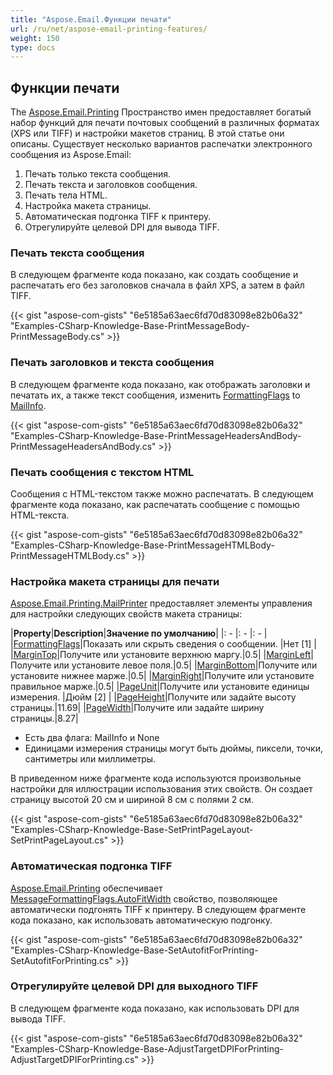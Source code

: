 ```yaml
---
title: "Aspose.Email.Функции печати"
url: /ru/net/aspose-email-printing-features/
weight: 150
type: docs
---
```


## **Функции печати**
The [Aspose.Email.Printing](https://apireference.aspose.com/net/email/aspose.email.printing/) Пространство имен предоставляет богатый набор функций для печати почтовых сообщений в различных форматах (XPS или TIFF) и настройки макетов страниц. В этой статье они описаны. Существует несколько вариантов распечатки электронного сообщения из Aspose.Email:

1. Печать только текста сообщения.
1. Печать текста и заголовков сообщения.
1. Печать тела HTML.
1. Настройка макета страницы.
1. Автоматическая подгонка TIFF к принтеру.
1. Отрегулируйте целевой DPI для вывода TIFF.
### **Печать текста сообщения**
В следующем фрагменте кода показано, как создать сообщение и распечатать его без заголовков сначала в файл XPS, а затем в файл TIFF.



{{< gist "aspose-com-gists" "6e5185a63aec6fd70d83098e82b06a32" "Examples-CSharp-Knowledge-Base-PrintMessageBody-PrintMessageBody.cs" >}}
### **Печать заголовков и текста сообщения**
В следующем фрагменте кода показано, как отображать заголовки и печатать их, а также текст сообщения, изменить [FormattingFlags](https://apireference.aspose.com/net/email/aspose.email.printing/mailprinter/properties/formattingflags) to [MailInfo](https://apireference.aspose.com/net/email/aspose.email.printing/messageformattingflags).



{{< gist "aspose-com-gists" "6e5185a63aec6fd70d83098e82b06a32" "Examples-CSharp-Knowledge-Base-PrintMessageHeadersAndBody-PrintMessageHeadersAndBody.cs" >}}
### **Печать сообщения с текстом HTML**
Сообщения с HTML-текстом также можно распечатать. В следующем фрагменте кода показано, как распечатать сообщение с помощью HTML-текста.



{{< gist "aspose-com-gists" "6e5185a63aec6fd70d83098e82b06a32" "Examples-CSharp-Knowledge-Base-PrintMessageHTMLBody-PrintMessageHTMLBody.cs" >}}
### **Настройка макета страницы для печати**
[Aspose.Email.Printing.MailPrinter](https://apireference.aspose.com/net/email/aspose.email.printing/mailprinter) предоставляет элементы управления для настройки следующих свойств макета страницы:

|**Property**|**Description**|**Значение по умолчанию**|
|: - |: - |: - |
|[FormattingFlags](https://apireference.aspose.com/net/email/aspose.email.printing/mailprinter/properties/formattingflags)|Показать или скрыть сведения о сообщении. |Нет [1] |
|[MarginTop](https://apireference.aspose.com/net/email/aspose.email.printing/mailprinter/properties/margintop)|Получите или установите верхнюю маргу.|0.5|
|[MarginLeft](https://apireference.aspose.com/net/email/aspose.email.printing/mailprinter/properties/marginleft)|Получите или установите левое поля.|0.5|
|[MarginBottom](https://apireference.aspose.com/net/email/aspose.email.printing/mailprinter/properties/marginbottom)|Получите или установите нижнее марже.|0.5|
|[MarginRight](https://apireference.aspose.com/net/email/aspose.email.printing/mailprinter/properties/marginright)|Получите или установите правильное марже.|0.5|
|[PageUnit](https://apireference.aspose.com/net/email/aspose.email.printing/mailprinter/properties/pageunit)|Получите или установите единицы измерения. |Дюйм [2] |
|[PageHeight](https://apireference.aspose.com/net/email/aspose.email.printing/mailprinter/properties/pageheight)|Получите или задайте высоту страницы.|11.69|
|[PageWidth](https://apireference.aspose.com/net/email/aspose.email.printing/mailprinter/properties/pagewidth)|Получите или задайте ширину страницы.|8.27|
- Есть два флага: MailInfo и None
- Единицами измерения страницы могут быть дюймы, пиксели, точки, сантиметры или миллиметры.

В приведенном ниже фрагменте кода используются произвольные настройки для иллюстрации использования этих свойств. Он создает страницу высотой 20 см и шириной 8 см с полями 2 см.



{{< gist "aspose-com-gists" "6e5185a63aec6fd70d83098e82b06a32" "Examples-CSharp-Knowledge-Base-SetPrintPageLayout-SetPrintPageLayout.cs" >}}
### **Автоматическая подгонка TIFF**
[Aspose.Email.Printing](https://apireference.aspose.com/net/email/aspose.email.printing/) обеспечивает [MessageFormattingFlags.AutoFitWidth](https://apireference.aspose.com/net/email/aspose.email.printing/messageformattingflags) свойство, позволяющее автоматически подгонять TIFF к принтеру. В следующем фрагменте кода показано, как использовать автоматическую подгонку.



{{< gist "aspose-com-gists" "6e5185a63aec6fd70d83098e82b06a32" "Examples-CSharp-Knowledge-Base-SetAutofitForPrinting-SetAutofitForPrinting.cs" >}}
### **Отрегулируйте целевой DPI для выходного TIFF**
В следующем фрагменте кода показано, как использовать DPI для вывода TIFF.



{{< gist "aspose-com-gists" "6e5185a63aec6fd70d83098e82b06a32" "Examples-CSharp-Knowledge-Base-AdjustTargetDPIForPrinting-AdjustTargetDPIForPrinting.cs" >}}
